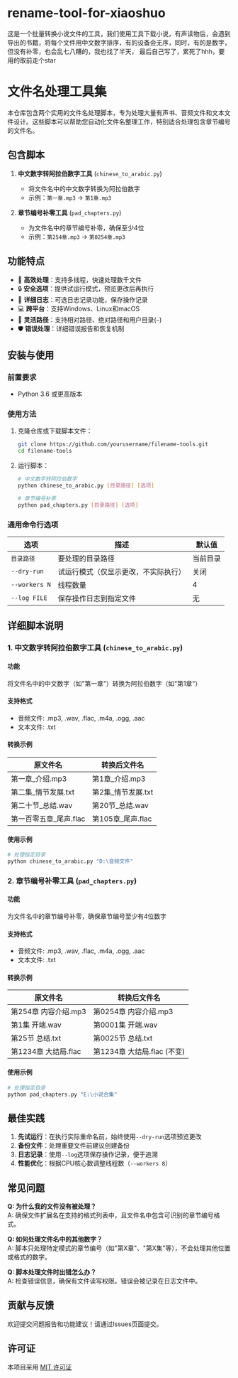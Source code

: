 # rename-tool-for-xiaoshuo

这是一个批量转换小说文件的工具，我们使用工具下载小说，有声读物后，会遇到导出的书籍，将每个文件用中文数字排序，有的设备会无序，同时，有的是数字，但没有补零，也会乱七八糟的，我也找了半天， 最后自己写了，累死了hhh，要用的取前走个star    


# 文件名处理工具集

本仓库包含两个实用的文件名处理脚本，专为处理大量有声书、音频文件和文本文件设计。这些脚本可以帮助您自动化文件名整理工作，特别适合处理包含章节编号的文件名。

## 包含脚本

1. **中文数字转阿拉伯数字工具** (`chinese_to_arabic.py`)
   - 将文件名中的中文数字转换为阿拉伯数字
   - 示例：`第一章.mp3` → `第1章.mp3`

2. **章节编号补零工具** (`pad_chapters.py`)
   - 为文件名中的章节编号补零，确保至少4位
   - 示例：`第254章.mp3` → `第0254章.mp3`

## 功能特点

-  🚀 **高效处理**：支持多线程，快速处理数千文件
-  🔒 **安全选项**：提供试运行模式，预览更改后再执行
-  📝 **详细日志**：可选日志记录功能，保存操作记录
-  💻 **跨平台**：支持Windows、Linux和macOS
-  📁 **灵活路径**：支持相对路径、绝对路径和用户目录(`~`)
-  🛡️ **错误处理**：详细错误报告和恢复机制

## 安装与使用

### 前置要求
- Python 3.6 或更高版本

### 使用方法
1. 克隆仓库或下载脚本文件：
   ```bash
   git clone https://github.com/yourusername/filename-tools.git
   cd filename-tools
   ```

2. 运行脚本：
   ```bash
   # 中文数字转阿拉伯数字
   python chinese_to_arabic.py [目录路径] [选项]
   
   # 章节编号补零
   python pad_chapters.py [目录路径] [选项]
   ```

### 通用命令行选项
| 选项 | 描述 | 默认值 |
|------|------|--------|
| `目录路径` | 要处理的目录路径 | 当前目录 |
| `--dry-run` | 试运行模式（仅显示更改，不实际执行） | 关闭 |
| `--workers N` | 线程数量 | 4 |
| `--log FILE` | 保存操作日志到指定文件 | 无 |

## 详细脚本说明

### 1. 中文数字转阿拉伯数字工具 (`chinese_to_arabic.py`)

#### 功能
将文件名中的中文数字（如"第一章"）转换为阿拉伯数字（如"第1章"）

#### 支持格式
- 音频文件: .mp3, .wav, .flac, .m4a, .ogg, .aac
- 文本文件: .txt

#### 转换示例
| 原文件名 | 转换后文件名 |
|---------|------------|
| 第一章_介绍.mp3 | 第1章_介绍.mp3 |
| 第二集_情节发展.txt | 第2集_情节发展.txt |
| 第二十节_总结.wav | 第20节_总结.wav |
| 第一百零五章_尾声.flac | 第105章_尾声.flac |

#### 使用示例
```bash
# 处理指定目录
python chinese_to_arabic.py "D:\音频文件"
```

### 2. 章节编号补零工具 (`pad_chapters.py`)

#### 功能
为文件名中的章节编号补零，确保章节编号至少有4位数字

#### 支持格式
- 音频文件: .mp3, .wav, .flac, .m4a, .ogg, .aac
- 文本文件: .txt

#### 转换示例
| 原文件名 | 转换后文件名 |
|---------|------------|
| 第254章 内容介绍.mp3 | 第0254章 内容介绍.mp3 |
| 第1集 开端.wav | 第0001集 开端.wav |
| 第25节 总结.txt | 第0025节 总结.txt |
| 第1234章 大结局.flac | 第1234章 大结局.flac (不变) |

#### 使用示例
```bash
# 处理指定目录
python pad_chapters.py "E:\小说合集"
```

## 最佳实践

1. **先试运行**：在执行实际重命名前，始终使用`--dry-run`选项预览更改
2. **备份文件**：处理重要文件前建议创建备份
3. **日志记录**：使用`--log`选项保存操作记录，便于追溯
4. **性能优化**：根据CPU核心数调整线程数（`--workers 8`）

## 常见问题

**Q: 为什么我的文件没有被处理？**  
A: 确保文件扩展名在支持的格式列表中，且文件名中包含可识别的章节编号格式。

**Q: 如何处理文件名中的其他数字？**  
A: 脚本只处理特定模式的章节编号（如"第X章"、"第X集"等），不会处理其他位置或格式的数字。

**Q: 脚本处理文件时出错怎么办？**  
A: 检查错误信息，确保有文件读写权限。错误会被记录在日志文件中。

## 贡献与反馈

欢迎提交问题报告和功能建议！请通过Issues页面提交。

## 许可证

本项目采用 [MIT 许可证](LICENSE)
